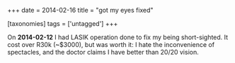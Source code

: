 +++
date = 2014-02-16
title = "got my eyes fixed"

[taxonomies]
tags = ['untagged']
+++

On **2014-02-12** I had LASIK operation done to fix my being
short-sighted. It cost over R30k (~$3000), but was worth it: I hate
the inconvenience of spectacles, and the doctor claims I have better
than 20/20 vision.
